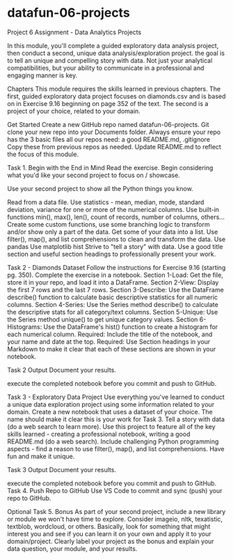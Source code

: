 # datafun-06-projects
Project 6
Assignment - Data Analytics Projects

In this module, you'll complete a guided exploratory data analysis project, then conduct a second, unique data analysis/exploration project. the goal is to tell an unique and compelling story with data. Not just your analytical compatibilities, but your ability to communicate in a professional and engaging manner is key. 

Chapters
This module requires the skills learned in previous chapters. The first, guided exploratory data project focuses on diamonds.csv and is based on in Exercise 9.16 beginning on page 352 of the text. The second is a project of your choice, related to your domain. 

Get Started
Create a new GitHub repo named datafun-06-projects. 
Git clone your new repo into your Documents folder. 
Always ensure your repo has the 3 basic files all our repos need:
a good README.md,
.gitignore
Copy these from previous repos as needed.
Update README.md to reflect the focus of this module. 
 

Task 1.  Begin with the End in Mind
Read the exercise. Begin considering what you'd like your second project to focus on / showcase. 

Use your second project to show all the Python things you know.

Read from a data file.
Use statistics - mean, median, mode, standard deviation, variance for one or more of the numerical columns.
Use built-in functions min(), max(), len(), count of records, number of columns, others...
Create some custom functions, use some branching logic to transform and/or show only a part of the data. 
Get some of your data into a list. 
Use filter(), map(), and list comprehensions to clean and transform the data.
Use pandas
Use matplotlib hist
Strive to "tell a story" with data. Use a good title section and useful section headings to professionally present your work. 
 

Task 2 - Diamonds Dataset
Follow the instructions for Exercise 9.16 (starting pg. 350).
Complete the exercise in a notebook. 
Section 1-Load: Get the file, store it in your repo, and load it into a DataFrame. 
Section 2-View: Display the first 7 rows and the last 7 rows.
Section 3-Describe: Use the DataFrame describe() function to calculate basic descriptive statistics for all numeric columns. 
Section 4-Series: Use the Series method describe() to calculate the descriptive stats for all category/text columns.
Section 5-Unique: Use the Series method unique() to get unique category values. 
Section 6-Histograms: Use the DataFrame's hist() function to create a histogram for each numerical column.
Required: Include the title of the notebook, and your name and date at the top.
Required: Use Section headings in your Markdown to make it clear that each of these sections are shown in your notebook.
 

Task 2 Output
Document your results.

execute the completed notebook before you commit and push to GitHub. 
 

Task 3 - Exploratory Data Project
Use everything you've learned to conduct a unique data exploration project using some information related to your domain. 
Create a new notebook that uses a dataset of your choice. The name should make it clear this is your work for Task 3. 
Tell a story with data (do a web search to learn more).
Use this project to feature all of the key skills learned - creating a professional notebook, writing a good README.md (do a web search). 
Include challenging Python programming aspects - find a reason to use filter(), map(), and list comprehensions.
Have fun and make it unique.
 

Task 3 Output
Document your results.

execute the completed notebook before you commit and push to GitHub. 
Task 4. Push Repo to GitHub
Use VS Code to commit and sync (push) your repo to GitHub.

Optional Task 5. Bonus
As part of your second project, include a new library or module we won't have time to explore. 
Consider imageio, nltk, texatistic, textblob, wordcloud, or others. 
Basically, look for something that might interest you and see if you can learn it on your own and apply it to your domain/project. 
Clearly label your project as the bonus and explain your data question, your module, and your results. 